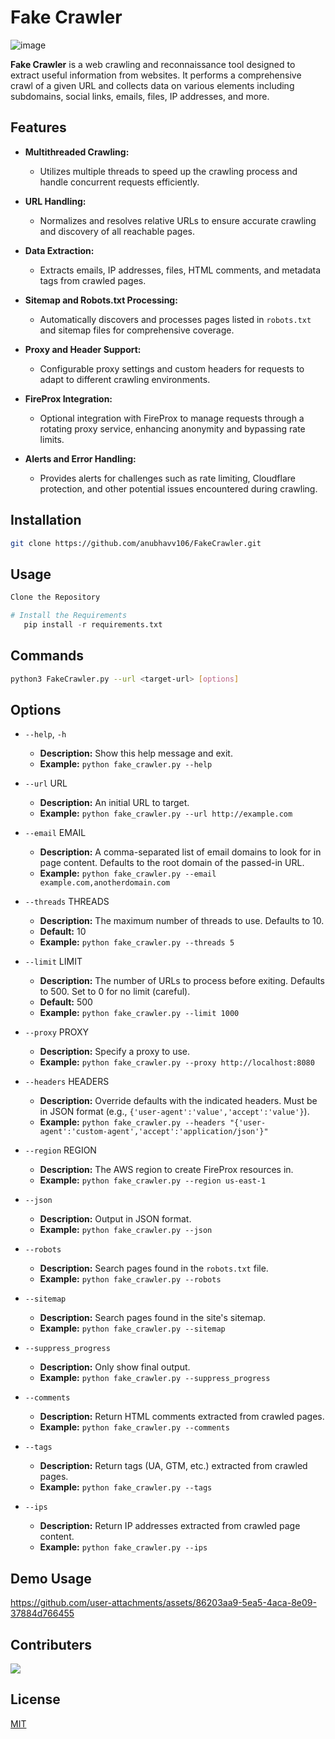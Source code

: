 # Fake Crawler

![image](https://github.com/user-attachments/assets/0acb465c-58ba-46c4-ada1-04e618a47ec3)

**Fake Crawler** is a web crawling and reconnaissance tool designed to extract useful information from websites. It performs a comprehensive crawl of a given URL and collects data on various elements including subdomains, social links, emails, files, IP addresses, and more.

## Features

- **Multithreaded Crawling:**
  - Utilizes multiple threads to speed up the crawling process and handle concurrent requests efficiently.
- **URL Handling:**

  - Normalizes and resolves relative URLs to ensure accurate crawling and discovery of all reachable pages.

- **Data Extraction:**

  - Extracts emails, IP addresses, files, HTML comments, and metadata tags from crawled pages.

- **Sitemap and Robots.txt Processing:**

  - Automatically discovers and processes pages listed in `robots.txt` and sitemap files for comprehensive coverage.

- **Proxy and Header Support:**

  - Configurable proxy settings and custom headers for requests to adapt to different crawling environments.

- **FireProx Integration:**

  - Optional integration with FireProx to manage requests through a rotating proxy service, enhancing anonymity and bypassing rate limits.

- **Alerts and Error Handling:**
  - Provides alerts for challenges such as rate limiting, Cloudflare protection, and other potential issues encountered during crawling.



## Installation

```bash
git clone https://github.com/anubhavv106/FakeCrawler.git
```

## Usage

```python
Clone the Repository

# Install the Requirements
   pip install -r requirements.txt
```

## Commands

```bash
python3 FakeCrawler.py --url <target-url> [options]
```

## Options

- `--help`, `-h`

  - **Description:** Show this help message and exit.
  - **Example:** `python fake_crawler.py --help`

- `--url` URL

  - **Description:** An initial URL to target.
  - **Example:** `python fake_crawler.py --url http://example.com`

- `--email` EMAIL

  - **Description:** A comma-separated list of email domains to look for in page content. Defaults to the root domain of the passed-in URL.
  - **Example:** `python fake_crawler.py --email example.com,anotherdomain.com`

- `--threads` THREADS

  - **Description:** The maximum number of threads to use. Defaults to 10.
  - **Default:** 10
  - **Example:** `python fake_crawler.py --threads 5`

- `--limit` LIMIT

  - **Description:** The number of URLs to process before exiting. Defaults to 500. Set to 0 for no limit (careful).
  - **Default:** 500
  - **Example:** `python fake_crawler.py --limit 1000`

- `--proxy` PROXY

  - **Description:** Specify a proxy to use.
  - **Example:** `python fake_crawler.py --proxy http://localhost:8080`

- `--headers` HEADERS

  - **Description:** Override defaults with the indicated headers. Must be in JSON format (e.g., `{'user-agent':'value','accept':'value'}`).
  - **Example:** `python fake_crawler.py --headers "{'user-agent':'custom-agent','accept':'application/json'}"`

- `--region` REGION

  - **Description:** The AWS region to create FireProx resources in.
  - **Example:** `python fake_crawler.py --region us-east-1`

- `--json`

  - **Description:** Output in JSON format.
  - **Example:** `python fake_crawler.py --json`

- `--robots`

  - **Description:** Search pages found in the `robots.txt` file.
  - **Example:** `python fake_crawler.py --robots`

- `--sitemap`

  - **Description:** Search pages found in the site's sitemap.
  - **Example:** `python fake_crawler.py --sitemap`

- `--suppress_progress`

  - **Description:** Only show final output.
  - **Example:** `python fake_crawler.py --suppress_progress`

- `--comments`

  - **Description:** Return HTML comments extracted from crawled pages.
  - **Example:** `python fake_crawler.py --comments`

- `--tags`

  - **Description:** Return tags (UA, GTM, etc.) extracted from crawled pages.
  - **Example:** `python fake_crawler.py --tags`

- `--ips`
  - **Description:** Return IP addresses extracted from crawled page content.
  - **Example:** `python fake_crawler.py --ips`

## Demo Usage

https://github.com/user-attachments/assets/86203aa9-5ea5-4aca-8e09-37884d766455

## Contributers

<a href="https://github.com/anubhavv106/FakeCrawler/graphs/contributors">
  <img src="https://contrib.rocks/image?repo=anubhavv106/FakeCrawler" />
</a>

## License

[MIT](https://github.com/anubhavv106/Osint-Project/blob/master/LICENSE)

